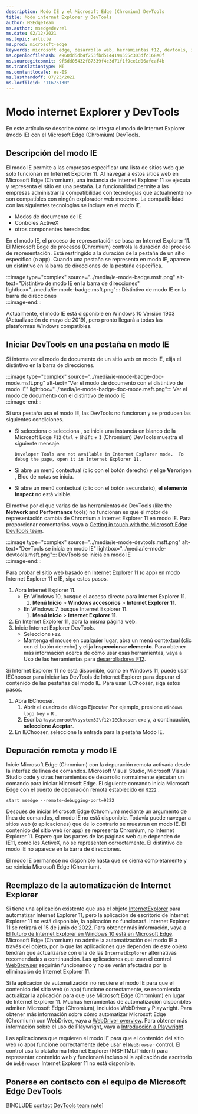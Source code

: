 ```yaml
---
description: Modo IE y el Microsoft Edge (Chromium) DevTools
title: Modo internet Explorer y DevTools
author: MSEdgeTeam
ms.author: msedgedevrel
ms.date: 02/12/2021
ms.topic: article
ms.prod: microsoft-edge
keywords: microsoft edge, desarrollo web, herramientas f12, devtools, ie11, internet explorer 11, es el modo ie
ms.openlocfilehash: e960dd5db4f253fbd5144194555c303dfc168e0f
ms.sourcegitcommit: 9f5dd05432f87339f4c3d71f1f9ce1d06afcaf4b
ms.translationtype: MT
ms.contentlocale: es-ES
ms.lasthandoff: 07/23/2021
ms.locfileid: "11675130"
---
```

# <a name="internet-explorer-mode-and-the-devtools"></a>Modo internet Explorer y DevTools  

En este artículo se describe cómo se integra el modo de Internet Explorer \(modo IE\) con el Microsoft Edge \(Chromium\) DevTools.  

## <a name="understanding-ie-mode"></a>Descripción del modo IE  

El modo IE permite a las empresas especificar una lista de sitios web que solo funcionan en Internet Explorer 11.  Al navegar a estos sitios web en Microsoft Edge \(Chromium\), una instancia de Internet Explorer 11 se ejecuta y representa el sitio en una pestaña.  La funcionalidad permite a las empresas administrar la compatibilidad con tecnologías que actualmente no son compatibles con ningún explorador web moderno.  La compatibilidad con las siguientes tecnologías se incluye en el modo IE.  

*   Modos de documento de IE  
*   Controles ActiveX  
*   otros componentes heredados  

En el modo IE, el proceso de representación se basa en Internet Explorer 11.  El Microsoft Edge de procesos \(Chromium\) controla la duración del proceso de representación.  Está restringido a la duración de la pestaña de un sitio específico \(o app\).  Cuando una pestaña se representa en modo IE, aparece un distintivo en la barra de direcciones de la pestaña específica.  

:::image type="complex" source="../media/ie-mode-badge.msft.png" alt-text="Distintivo de modo IE en la barra de direcciones" lightbox="../media/ie-mode-badge.msft.png":::
   Distintivo de modo IE en la barra de direcciones  
:::image-end:::  

Actualmente, el modo IE está disponible en Windows 10 Versión 1903 \(Actualización de mayo de 2019\), pero pronto llegará a todas las plataformas Windows compatibles.  

## <a name="launching-the-devtools-on-a-tab-in-ie-mode"></a>Iniciar DevTools en una pestaña en modo IE  

Si intenta ver el modo de documento de un sitio web en modo IE, elija el distintivo en la barra de direcciones.  

:::image type="complex" source="../media/ie-mode-badge-doc-mode.msft.png" alt-text="Ver el modo de documento con el distintivo de modo IE" lightbox="../media/ie-mode-badge-doc-mode.msft.png":::
   Ver el modo de documento con el distintivo de modo IE  
:::image-end:::  

Si una pestaña usa el modo IE, las DevTools no funcionan y se producen las siguientes condiciones.

*   Si selecciona o selecciona , se inicia una instancia en blanco de la Microsoft Edge `F12` `Ctrl` + `Shift` + `I` \(Chromium\) DevTools muestra el siguiente mensaje.  
    
    ```text
    Developer Tools are not available in Internet Explorer mode.  To debug the page, open it in Internet Explorer 11.
    ```  
    
*   Si abre un menú contextual \(clic con el botón derecho\) y elige **Ver**origen , Bloc de notas se inicia.  
*   Si abre un menú contextual \(clic con el botón secundario\), **el elemento Inspect** no está visible.  

El motivo por el que varias de las herramientas de DevTools \(like the **Network** and **Performance** tools\) no funcionan es que el motor de representación cambia de Chromium a Internet Explorer 11 en modo IE.  Para proporcionar comentarios, vaya a [Getting in touch with the Microsoft Edge DevTools team](#getting-in-touch-with-the-microsoft-edge-devtools-team).  

:::image type="complex" source="../media/ie-mode-devtools.msft.png" alt-text="DevTools se inicia en modo IE" lightbox="../media/ie-mode-devtools.msft.png":::
   DevTools se inicia en modo IE  
:::image-end:::  

Para probar el sitio web basado en Internet Explorer 11 \(o app\) en modo Internet Explorer 11 e IE, siga estos pasos.  

1.  Abra Internet Explorer 11.  
    *   En Windows 10, busque el acceso directo para Internet Explorer 11.
        1.  **Menú Inicio**  >  **Windows accesorios**  >  **Internet Explorer 11**.  
    *   En Windows 7, busque Internet Explorer 11.
        1.  **Menú Inicio**  >  **Internet Explorer 11**.  
1.  En Internet Explorer 11, abra la misma página web.  
1.  Inicie Internet Explorer DevTools.  
    *   Seleccione `F12`.  
    *   Mantenga el mouse en cualquier lugar, abra un menú contextual \(clic con el botón derecho\) y elija **Inspeccionar elemento**.  Para obtener más información acerca de cómo usar esas herramientas, vaya a Uso de las herramientas para [desarrolladores F12][PreviousVersionsWindowsInternetExplorerDeveloperSamplesbg182326].  

Si Internet Explorer 11 no está disponible, como en Windows 11, puede usar IEChooser para iniciar las DevTools de Internet Explorer para depurar el contenido de las pestañas del modo IE. Para usar IEChooser, siga estos pasos.

1.  Abra IEChooser.
    1. Abrir el cuadro de diálogo Ejecutar Por ejemplo, presione `Windows logo key`  +  `R` .
    2. Escriba `%systemroot%\system32\f12\IEChooser.exe` y, a continuación, **seleccione Aceptar**.
2.  En IEChooser, seleccione la entrada para la pestaña Modo IE.


## <a name="remote-debugging-and-ie-mode"></a>Depuración remota y modo IE  

Inicie Microsoft Edge \(Chromium\) con la depuración remota activada desde la interfaz de línea de comandos.  Microsoft Visual Studio, Microsoft Visual Studio code y otras herramientas de desarrollo normalmente ejecutan un comando para iniciar Microsoft Edge.  El siguiente comando inicia Microsoft Edge con el puerto de depuración remota establecido en `9222` .  

```shell
start msedge --remote-debugging-port=9222
```  

Después de iniciar Microsoft Edge \(Chromium\) mediante un argumento de línea de comandos, el modo IE no está disponible.  Todavía puede navegar a sitios web \(o aplicaciones\) que de lo contrario se muestran en modo IE.  El contenido del sitio web \(or app\) se representa Chromium, no Internet Explorer 11.  Espere que las partes de las páginas web que dependen de IE11, como los ActiveX, no se representen correctamente.  El distintivo de modo IE no aparece en la barra de direcciones.  

El modo IE permanece no disponible hasta que se cierra completamente y se reinicia Microsoft Edge \(Chromium\).  


## <a name="replacing-internet-explorer-automation"></a>Reemplazo de la automatización de Internet Explorer  

Si tiene una aplicación existente que usa el objeto [InternetExplorer][InternetExplorerObject] para automatizar Internet Explorer 11, pero la aplicación de escritorio de Internet Explorer 11 no está disponible, la aplicación no funcionará.  Internet Explorer 11 se retirará el 15 de junio de 2022.  Para obtener más información, vaya [a El futuro de Internet Explorer en Windows 10 está en Microsoft Edge][BlogsWindowsExperienceFutureOfIEEdge].  Microsoft Edge \(Chromium\) no admite la automatización del modo IE a través del objeto, por lo que las aplicaciones que dependen de este objeto tendrán que actualizarse con una de las `InternetExplorer` alternativas recomendadas a continuación.  Las aplicaciones que usan el control [WebBrowser][WebBrowserControl] seguirán funcionando y no se verán afectadas por la eliminación de Internet Explorer 11.

Si la aplicación de automatización no requiere el modo IE para que el contenido del sitio web \(o app\) funcione correctamente, se recomienda actualizar la aplicación para que use Microsoft Edge \(Chromium\) en lugar de Internet Explorer 11.  Muchas herramientas de automatización disponibles admiten Microsoft Edge \(Chromium\), incluidos WebDriver y Playwright.  Para obtener más información sobre cómo automatizar Microsoft Edge \(Chromium\) con WebDriver, vaya a [WebDriver overview][WebDriverIndex].  Para obtener más información sobre el uso de Playwright, vaya a [Introducción a Playwright][PlaywrightIndex].

Las aplicaciones que requieren el modo IE para que el contenido del sitio web \(o app\) funcione correctamente debe usar el `WebBrowser` control.  El control usa la plataforma Internet Explorer (MSHTML/Trident) para representar contenido web y funcionará incluso si la aplicación de escritorio de `WebBrowser` Internet Explorer 11 no está disponible.


## <a name="getting-in-touch-with-the-microsoft-edge-devtools-team"></a>Ponerse en contacto con el equipo de Microsoft Edge DevTools  

[!INCLUDE [contact DevTools team note](../includes/contact-devtools-team-note.md)]  

<!-- links -->  

[PlaywrightIndex]: ../../playwright/index.md "Playwright: Microsoft Edge desarrollo | Microsoft Docs"
[BlogsWindowsExperienceFutureOfIEEdge]: https://blogs.windows.com/windowsexperience/2021/05/19/the-future-of-internet-explorer-on-windows-10-is-in-microsoft-edge/ "El futuro de Internet Explorer en Windows 10 está en Microsoft Edge | Windows Blog de experiencia"
[PreviousVersionsWindowsInternetExplorerDeveloperSamplesbg182326]: /previous-versions/windows/internet-explorer/ie-developer/samples/bg182326(v%3dvs.85) "Uso de las herramientas de desarrollo de F12 | Microsoft Docs"  

[WebDriverIndex]: ../../webdriver-chromium/index.md "Usar WebDriver (Chromium) para la automatización de pruebas: Microsoft Edge desarrollo | Microsoft Docs"  

[InternetExplorerObject]: /previous-versions/windows/internet-explorer/ie-developer/platform-apis/aa752084(v=vs.85) "Objeto InternetExplorer (Windows) | Microsoft Docs"
[WebBrowserControl]: /previous-versions/windows/internet-explorer/ie-developer/platform-apis/aa752040(v=vs.85) "Control WebBrowser (Internet Explorer) | Microsoft Docs"

